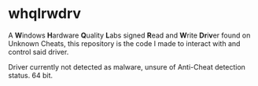 # whqlrwdrv
A **W**indows **H**ardware **Q**uality **L**abs signed **R**ead and **W**rite **Dr**i**v**er found on Unknown Cheats, this repository is the code I made to interact with and control said driver.

Driver currently not detected as malware, unsure of Anti-Cheat detection status. 64 bit.
